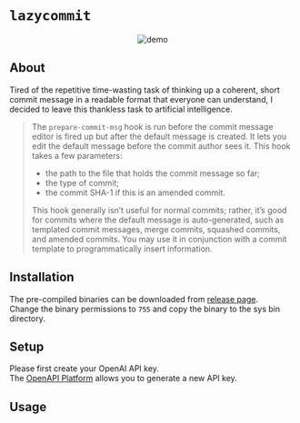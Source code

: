 # `lazycommit`

<p align="center">
  <img alt="demo" src="">
</p>

## About

Tired of the repetitive time-wasting task of thinking up a coherent, short commit message in a readable format that everyone can understand, I decided to leave this thankless task to artificial intelligence.

> The `prepare-commit-msg` hook is run before the commit message editor is fired up but after the default message is created. It lets you edit the default message before the commit author sees it. 
> This hook takes a few parameters: 
> * the path to the file that holds the commit message so far;
> * the type of commit;
> * the commit SHA-1 if this is an amended commit.
>
> This hook generally isn’t useful for normal commits; rather, it’s good for commits where the default message is auto-generated, such as templated commit messages, merge commits, squashed commits, and amended commits.
> You may use it in conjunction with a commit template to programmatically insert information.

## Installation

The pre-compiled binaries can be downloaded from [release page](https://github.com/mitsuakki/lazycommit/releases). <br>
Change the binary permissions to `755` and copy the binary to the sys bin directory.

## Setup

Please first create your OpenAI API key. <br>
The [OpenAPI Platform](https://platform.openai.com/api-keys) allows you to generate a new API key.

## Usage


